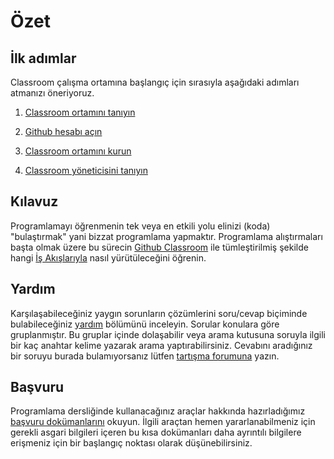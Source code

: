 # Özet

## İlk adımlar

Classroom çalışma ortamına başlangıç için sırasıyla aşağıdaki adımları atmanızı öneriyoruz.

1. [Classroom ortamını tanıyın](./environment)

2. [Github hesabı açın](/refer/github)

3. [Classroom ortamını kurun](./install)

4. [Classroom yöneticisini tanıyın](./manager)

## Kılavuz

Programlamayı öğrenmenin tek veya en etkili yolu elinizi (koda) "bulaştırmak" yani bizzat programlama yapmaktır.
Programlama alıştırmaları başta olmak üzere bu sürecin [Github Classroom](/refer/github) ile tümleştirilmiş şekilde
hangi [İş Akışlarıyla](./guide) nasıl yürütüleceğini öğrenin.

## Yardım

Karşılaşabileceğiniz yaygın sorunların çözümlerini soru/cevap biçiminde bulabileceğiniz [yardım](/help) bölümünü
inceleyin.  Sorular konulara göre gruplanmıştır.  Bu gruplar içinde dolaşabilir veya arama kutusuna soruyla ilgili bir
kaç anahtar kelime yazarak arama yaptırabilirsiniz.  Cevabını aradığınız bir soruyu burada bulamıyorsanız lütfen
[tartışma forumuna](https://github.com/alaturka/classroom/discussions) yazın.

## Başvuru

Programlama dersliğinde kullanacağınız araçlar hakkında hazırladığımız [başvuru dokümanlarını](/refer) okuyun.  İlgili
araçtan hemen yararlanabilmeniz için gerekli asgari bilgileri içeren bu kısa dokümanları daha ayrıntılı bilgilere
erişmeniz için bir başlangıç noktası olarak düşünebilirsiniz.
